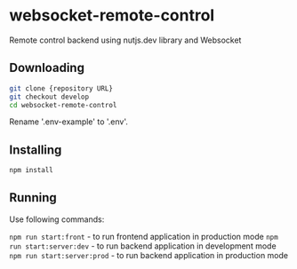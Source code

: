 # websocket-remote-control

Remote control backend using nutjs.dev library and Websocket

## Downloading

```bash
git clone {repository URL}
git checkout develop
cd websocket-remote-control
```

Rename '.env-example' to '.env'.

## Installing

```bash
npm install
```

## Running

Use following commands:

`npm run start:front` - to run frontend application in production mode
`npm run start:server:dev` - to run backend application in development mode
`npm run start:server:prod` - to run backend application in production mode
